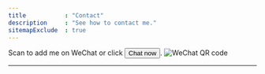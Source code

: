 ```yaml
---
title           : "Contact"
description     : "See how to contact me."
sitemapExclude  : true
---
```

<!--
cover           : "javier-mazzeo-GTXvpZ2eTdA.jpg"
coverAlt        : "Brown animal hanging on tree by Javier Mazzeo."
-->

Scan to add me on WeChat or click <button class="button" onclick="myFunction()">Chat now</button>.
![WeChat QR code](wechat_QR.jpg)

<!--
You can also find me at:

 {{< social >}} 
-->
---
<!--
Or drop me a good ol' email:

 {{< contact-form >}} 
-->
